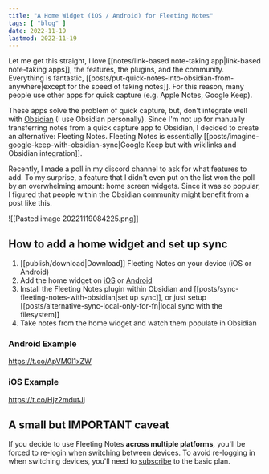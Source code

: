 ```yaml
---
title: "A Home Widget (iOS / Android) for Fleeting Notes"
tags: [ "blog" ]
date: 2022-11-19
lastmod: 2022-11-19
---
```

Let me get this straight, I love [[notes/link-based note-taking app|link-based note-taking apps]], the features, the plugins, and the community. Everything is fantastic, [[posts/put-quick-notes-into-obsidian-from-anywhere|except for the speed of taking notes]]. For this reason, many people use other apps for quick capture (e.g. Apple Notes, Google Keep).

These apps solve the problem of quick capture, but, don't integrate well with [Obsidian](https://obsidian.md/) (I use Obsidian personally). Since I'm not up for manually transferring notes from a quick capture app to Obsidian, I decided to create an alternative: Fleeting Notes. Fleeting Notes is essentially [[posts/imagine-google-keep-with-obsidian-sync|Google Keep but with wikilinks and Obsidian integration]].

Recently, I made a poll in my discord channel to ask for what features to add. To my surprise, a feature that I didn't even put on the list won the poll by an overwhelming amount: home screen widgets. Since it was so popular, I figured that people within the Obsidian community might benefit from a post like this.

![[Pasted image 20221119084225.png]]

## How to add a home widget and set up sync

1. [[publish/download|Download]] Fleeting Notes on your device (iOS or Android)
2. Add the home widget on [iOS](https://support.apple.com/en-ca/HT207122) or [Android](https://support.google.com/android/answer/9450271?hl=en#zippy=)
3. Install the Fleeting Notes plugin within Obsidian and [[posts/sync-fleeting-notes-with-obsidian|set up sync]], or just setup [[posts/alternative-sync-local-only-for-fn|local sync with the filesystem]]
4. Take notes from the home widget and watch them populate in Obsidian

### Android Example
https://t.co/ApVM0l1xZW

### iOS Example
https://t.co/Hjz2mdutJj

## A small but IMPORTANT caveat
If you decide to use Fleeting Notes **across multiple platforms**, you'll be forced to re-login when switching between devices. To avoid re-logging in when switching devices, you'll need to [subscribe](https://fleetingnotes.app/pricing) to the basic plan. 